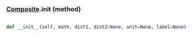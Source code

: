 ### [Composite](Composite.md).__init__ (method)


```py

def __init__(self, math, dist1, dist2=None, unit=None, label=None)

```


